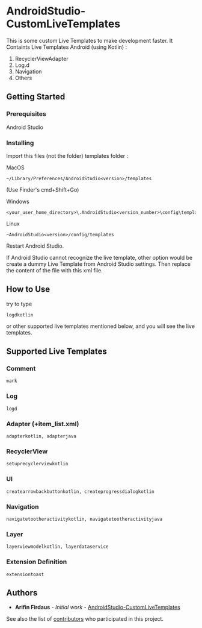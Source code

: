# AndroidStudio-CustomLiveTemplates

This is some custom Live Templates to make development faster. It Containts Live Templates Android (using Kotlin) : 
1. RecyclerViewAdapter
2. Log.d
3. Navigation
4. Others

## Getting Started

### Prerequisites

Android Studio

### Installing

Import this files (not the folder) templates folder :

MacOS 
```
~/Library/Preferences/AndroidStudio<version>/templates
```
(Use Finder's cmd+Shift+Go)

Windows
```
<your_user_home_directory>\.AndroidStudio<version_number>\config\templates
```

Linux
```
~AndroidStudio<version>/config/templates
```

Restart Android Studio. 

If Android Studio cannot recognize the live template, other option would be create a dummy Live Template from Android Studio settings. Then replace the content of the file with this xml file.

## How to Use

try to type 
```
logdkotlin
```

or other supported live templates mentioned below, and you will see the live templates.


## Supported Live Templates

### Comment
```
mark
```
### Log
```
logd
```
### Adapter (+item_list.xml)
```
adapterkotlin, adapterjava
```
### RecyclerView
```
setuprecyclerviewkotlin
```
### UI
```
createarrowbackbuttonkotlin, createprogressdialogkotlin
```
### Navigation
```
navigatetootheractivitykotlin, navigatetootheractivityjava
```
### Layer
```
layerviewmodelkotlin, layerdataservice
```
### Extension Definition
```
extensiontoast
```

## Authors

* **Arifin Firdaus** - *Initial work* - [AndroidStudio-CustomLiveTemplates](https://github.com/arifinfrds/AndroidStudio-CustomLiveTemplates)

See also the list of [contributors](https://github.com/arifinfrds/AndroidStudio-CustomLiveTemplates/contributors) who participated in this project.
